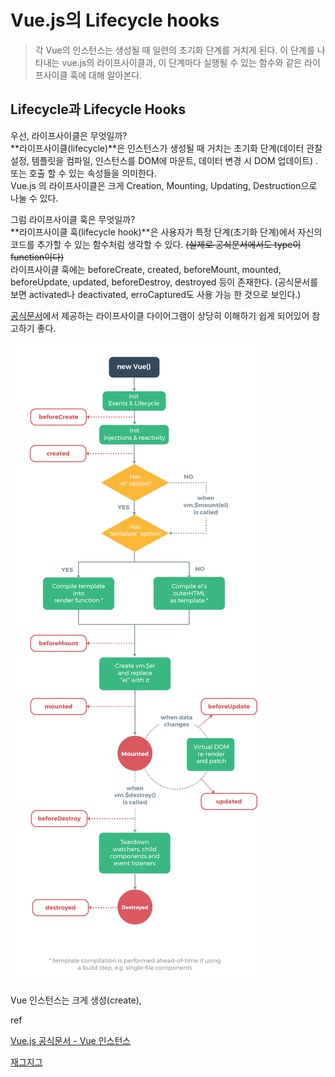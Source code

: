 # Vue.js의 Lifecycle hooks

> 각 Vue의 인스턴스는 생성될 때 일련의 초기화 단계를 거치게 된다. 이 단계를 나타내는 vue.js의 라이프사이클과, 이 단계마다 실행될 수 있는 함수와 같은 라이프사이클 훅에 대해 알아본다.





## Lifecycle과 Lifecycle Hooks

우선, 라이프사이클은 무엇일까?<br>**라이프사이클(lifecycle)**은 인스턴스가 생성될 때 거치는 초기화 단계(데이터 관찰 설정, 템플릿을 컴파일, 인스턴스를 DOM에 마운트, 데이터 변경 시 DOM 업데이트) . 또는 호출 할 수 있는 속성들을 의미한다. <br>Vue.js 의 라이프사이클은 크게 Creation, Mounting, Updating, Destruction으로 나눌 수 있다.

그럼 라이프사이클 훅은 무엇일까?<br>**라이프사이클 훅(lifecycle hook)**은 사용자가 특정 단계(초기화 단계)에서 자신의 코드를 추가할 수 있는 함수처럼 생각할 수 있다. <del>(실제로 공식문서에서도 type이 function이다)</del> <br>라이프사이클 훅에는 beforeCreate, created, beforeMount, mounted, beforeUpdate, updated, beforeDestroy, destroyed 등이 존재한다. (공식문서를 보면 activated나 deactivated, erroCaptured도 사용 가능 한 것으로 보인다.)



[공식문서](https://kr.vuejs.org/v2/guide/instance.html#%EB%9D%BC%EC%9D%B4%ED%94%84%EC%82%AC%EC%9D%B4%ED%81%B4-%EB%8B%A4%EC%9D%B4%EC%96%B4%EA%B7%B8%EB%9E%A8)에서 제공하는 라이프사이클 다이어그램이 상당히 이해하기 쉽게 되어있어 참고하기 좋다.

![The Vue Instance Lifecycle](img/lifecycle.png)

Vue 인스턴스는 크게 생성(create), 

































ref

[Vue.js 공식문서 - Vue 인스턴스](https://kr.vuejs.org/v2/guide/instance.html#%EC%9D%B8%EC%8A%A4%ED%84%B4%EC%8A%A4-%EB%9D%BC%EC%9D%B4%ED%94%84%EC%82%AC%EC%9D%B4%ED%81%B4-%ED%9B%85)

[재그지그](<https://wormwlrm.github.io/2018/12/29/Understanding-Vue-Lifecycle-hooks.html>)
